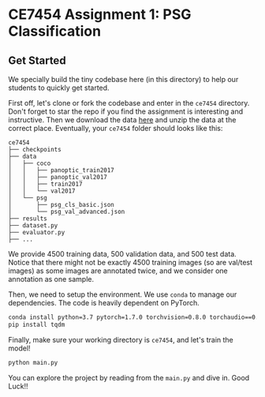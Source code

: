 # CE7454 Assignment 1: PSG Classification

## Get Started

We specially build the tiny codebase here (in this directory) to help our students to quickly get started.

First off, let's clone or fork the codebase and enter in the `ce7454` directory. Don't forget to star the repo if you find the assignment is interesting and instructive.
Then we download the data [here](https://entuedu-my.sharepoint.com/:f:/g/personal/jingkang001_e_ntu_edu_sg/El0TuNPJWyVJqw6agAzd7l0BU_Tr9gJEgUzLbZggaAKyHg?e=cFPqNF) and unzip the data at the correct place. Eventually, your `ce7454` folder should looks like this:
```
ce7454
├── checkpoints
├── data
│   ├── coco
│   │   ├── panoptic_train2017
│   │   ├── panoptic_val2017
│   │   ├── train2017
│   │   └── val2017
│   └── psg
│       ├── psg_cls_basic.json
│       └── psg_val_advanced.json
├── results
├── dataset.py
├── evaluator.py
├── ...
```


We provide 4500 training data, 500 validation data, and 500 test data.
Notice that there might not be exactly 4500 training images (so are val/test images) as some images are annotated twice, and we consider one annotation as one sample.

Then, we need to setup the environment. We use `conda` to manage our dependencies. The code is heavily dependent on PyTorch.

```bash
conda install python=3.7 pytorch=1.7.0 torchvision=0.8.0 torchaudio==0.7.0 cudatoolkit=10.1
pip install tqdm
```

Finally, make sure your working directory is `ce7454`, and let's train the model!
```bash
python main.py
```

You can explore the project by reading from the `main.py` and dive in. Good Luck!!
